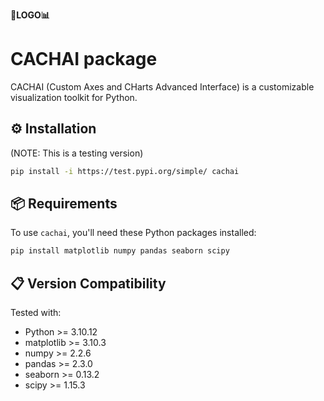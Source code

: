 **🤔LOGO📊**

# **CACHAI package**

CACHAI (Custom Axes and CHarts Advanced Interface) is a customizable visualization toolkit for Python.

## ⚙️ Installation

(NOTE: This is a testing version)

```bash
pip install -i https://test.pypi.org/simple/ cachai
```

## 📦 Requirements

To use `cachai`, you'll need these Python packages installed:

```bash
pip install matplotlib numpy pandas seaborn scipy 
```

## 📋 Version Compatibility

Tested with:

- Python >= 3.10.12 
- matplotlib >= 3.10.3
- numpy >= 2.2.6
- pandas >= 2.3.0
- seaborn >= 0.13.2
- scipy >= 1.15.3